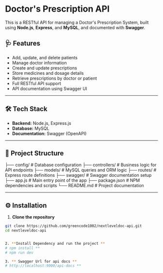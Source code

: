 # Doctor's Prescription API

This is a RESTful API for managing a Doctor's Prescription System, built using **Node.js**, **Express**, and **MySQL**, and documented with **Swagger**.

## 🩺 Features

- Add, update, and delete patients
- Manage doctor information
- Create and update prescriptions
- Store medicines and dosage details
- Retrieve prescriptions by doctor or patient
- Full RESTful API support
- API documentation using Swagger UI

---

## 🛠 Tech Stack

- **Backend:** Node.js, Express.js
- **Database:** MySQL
- **Documentation:** Swagger (OpenAPI)

---

## 📂 Project Structure

├── config/ # Database configuration 
├── controllers/ # Business logic for API endpoints 
├── models/ # MySQL queries and ORM logic 
├── routes/ # Express route definitions 
├── swagger/ # Swagger documentation setup 
├── app.js # Main entry point of the app 
├── package.json # NPM dependencies and scripts 
└── README.md # Project documentation

---

## ⚙️ Installation

1. **Clone the repository**

```bash
git clone https://github.com/greencode1002/nextleveldoc-api.git
cd nextleveldoc-api


2. **Install Dependency and run the project **
# npm install **
# npm run dev

3. ** Swagger Url for api docs **
# http://localhost:9000/api-docs **